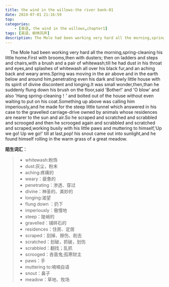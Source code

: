 ```yaml
---
title: the wind in the willows-the river bank-01
date: 2024-07-01 21:16:59
top:
categories:
    - [英语, the wind in the willows,chapter1]
tags: [英语，柳林风声]
description: The Mole had been working very hard all the morning,spring-cleaning his little home.
---
```

&nbsp;&nbsp;&nbsp;&nbsp;The Mole had been working very hard all the morning,spring-cleaning his little home.First with brooms,then with dusters; then on ladders and steps and chairs,with a brush and a pair of whitewash;till he had dust in his throat and eyes,and splashes of whitewash all over his black fur,and an aching back and weary arms.Spring was moving in the air above and in the earth below and around him,penetrating even his dark and lowly little house with its spirit of divine discontent and longing.It was small wonder,then,than he suddenly flung down his brush on the floor,said 'Bother!' and 'O blow' and also 'Hang spring-cleaning！' and bolted out of the house without even waiting to put on his coat.Something up above was calling him imperiously,and he made for the steep little tunnel which answered in his case to the gravelled  carriage-drive owned by animals whose residences are nearer to the sun and air.So he scraped and scratched and scrabbled and scrooged and then he scrooged again and scrabbled and scratched and scraped,working busily with his little paws and muttering to himself,'Up we go! Up we go!' till at last,pop! his snout came out into sunlight,and he found himself rolling in the warm grass of a great meadow.



**陌生词汇**：


> - whitewash:粉饰
> - dust:灰尘，粉末
> - aching:疼痛的
> - weary：疲惫的
> - penetrating：渗透、穿过
> - divine：神圣的、美妙的
> - longing:渴望
> - flung down ：扔下
> - imperiously：傲慢地
> - steep：陡峭的
> - gravelled：铺碎石的
> - residences：住房、定居
> - scraped：刮掉、擦伤、削去
> - scratched：划破，抓破，划伤
> - scrabbled：翻找；乱抓
> - scrooged：吝啬鬼;孤寒财主
> - paws：手
> - muttering to:喃喃自语
> - snout：鼻子
> - meadow：草地、牧场


